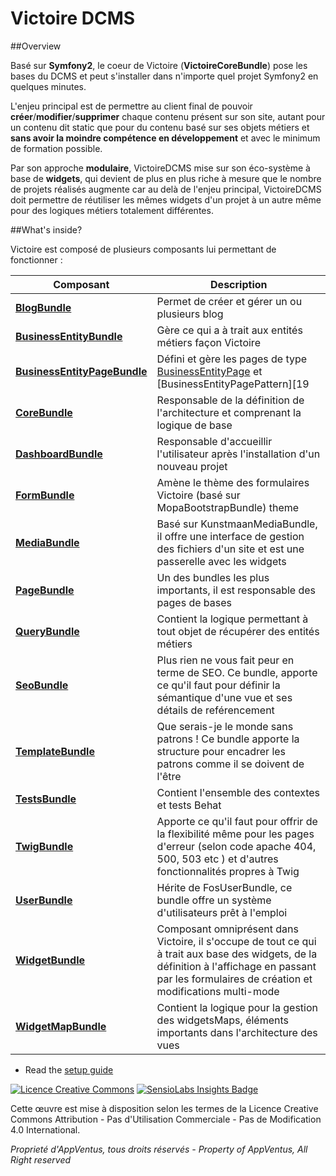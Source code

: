 # Victoire DCMS

##Overview

Basé sur **Symfony2**, le coeur de Victoire (**VictoireCoreBundle**) pose les bases du DCMS et peut s'installer dans n'importe quel projet Symfony2 en quelques minutes.

L'enjeu principal est de permettre au client final de pouvoir **créer**/**modifier**/**supprimer** chaque contenu présent sur son site, autant pour un contenu dit static que pour du contenu basé sur ses objets métiers et **sans avoir la moindre compétence en développement** et avec le minimum de formation possible.

Par son approche **modulaire**, VictoireDCMS mise sur son éco-système à base de **widgets**, qui devient de plus en plus riche à mesure que le nombre de projets réalisés augmente car au delà de l'enjeu principal, VictoireDCMS doit permettre de réutiliser les mêmes widgets d'un projet à un autre même pour des logiques métiers totalement différentes.



##What's inside?

Victoire est composé de plusieurs composants lui permettant de fonctionner :


Composant | Description
------------ | -------------
[**BlogBundle**][2] | Permet de créer et gérer un ou plusieurs blog
[**BusinessEntityBundle**][3] | Gère ce qui a à trait aux entités métiers façon Victoire
[**BusinessEntityPageBundle**][4] | Défini et gère les pages de type [BusinessEntityPage][18] et [BusinessEntityPagePattern][19
[**CoreBundle**][1] | Responsable de la définition de l'architecture et comprenant la logique de base
[**DashboardBundle**][5] | Responsable d'accueillir l'utilisateur après l'installation d'un nouveau projet
[**FormBundle**][6] | Amène le thème des formulaires Victoire (basé sur MopaBootstrapBundle) theme
[**MediaBundle**][7] | Basé sur KunstmaanMediaBundle, il offre une interface de gestion des fichiers d'un site et est une passerelle avec les widgets
[**PageBundle**][8] | Un des bundles les plus importants, il est responsable des pages de bases
[**QueryBundle**][9] | Contient la logique permettant à tout objet de récupérer des entités métiers
[**SeoBundle**][10] | Plus rien ne vous fait peur en terme de SEO. Ce bundle, apporte ce qu'il faut pour définir la sémantique d'une vue et ses détails de reférencement
[**TemplateBundle**][11] | Que serais-je le monde sans patrons ! Ce bundle apporte la structure pour encadrer les patrons comme il se doivent de l'être
[**TestsBundle**][12] | Contient l'ensemble des contextes et tests Behat
[**TwigBundle**][13] | Apporte ce qu'il faut pour offrir de la flexibilité même pour les pages d'erreur (selon code apache 404, 500, 503 etc ) et d'autres fonctionnalités propres à Twig
[**UserBundle**][14] | Hérite de FosUserBundle, ce bundle offre un système d'utilisateurs prêt à l'emploi
[**WidgetBundle**][15] | Composant omniprésent dans Victoire, il s'occupe de tout ce qui à trait aux base des widgets, de la définition à l'affichage en passant par les formulaires de création et modifications multi-mode
[**WidgetMapBundle**][16] | Contient la logique pour la gestion des widgetsMaps, éléments importants dans l'architecture des vues


* Read the [setup guide](http://github.com/victoire/victoire//blob/master/setup.md)

[![Licence Creative Commons](http://i.creativecommons.org/l/by-nc-nd/4.0/88x31.png)](http://creativecommons.org/licenses/by-nc-nd/4.0/)
[![SensioLabs Insights Badge](https://insight.sensiolabs.com/projects/067bfdfc-d517-4537-8ce4-e8b5008bfff0/small.png)](https://insight.sensiolabs.com/projects/067bfdfc-d517-4537-8ce4-e8b5008bfff0)


Cette œuvre est mise à disposition selon les termes de la Licence Creative Commons Attribution - Pas d'Utilisation Commerciale - Pas de Modification 4.0 International.

*Proprieté d'AppVentus, tous droits réservés - Property of AppVentus, All Right reserved*


[1]:  http://github.com/victoire/victoire//blob/master/Bundle/CoreBundle/README.md
[2]:  http://github.com/victoire/victoire//blob/master/Bundle/BlogBundle/README.md
[3]:  http://github.com/victoire/victoire//blob/master/Bundle/BusinessEntityBundle/README.md
[4]:  http://github.com/victoire/victoire//blob/master/Bundle/BusinessEntityPageBundle/README.md
[5]:  http://github.com/victoire/victoire//blob/master/Bundle/DashboardBundle/README.md
[6]:  http://github.com/victoire/victoire//blob/master/Bundle/FormBundle/README.md
[7]:  http://github.com/victoire/victoire//blob/master/Bundle/MediaBundle/README.md
[8]:  http://github.com/victoire/victoire//blob/master/Bundle/PageBundle/README.md
[9]:  http://github.com/victoire/victoire//blob/master/Bundle/QueryBundle/README.md
[10]: http://github.com/victoire/victoire//blob/master/Bundle/SeoBundle/README.md
[11]: http://github.com/victoire/victoire//blob/master/Bundle/TemplateBundle/README.md
[12]: http://github.com/victoire/victoire//blob/master/Bundle/TestsBundle/README.md
[13]: http://github.com/victoire/victoire//blob/master/Bundle/TwigBundle/README.md
[14]: http://github.com/victoire/victoire//blob/master/Bundle/UserBundle/README.md
[15]: http://github.com/victoire/victoire//blob/master/Bundle/WidgetBundle/README.md
[16]: http://github.com/victoire/victoire//blob/master/Bundle/WidgetMapBundle/README.md
[18]: http://github.com/victoire/victoire//blob/master/Bundle/BusinessEntityPageBundle/Resources/doc/BusinessEntityPage.md
[19]: http://github.com/victoire/victoire//blob/master/Bundle/BusinessEntityPageBundle/Resources/doc/BusinessEntityPagePattern.md
